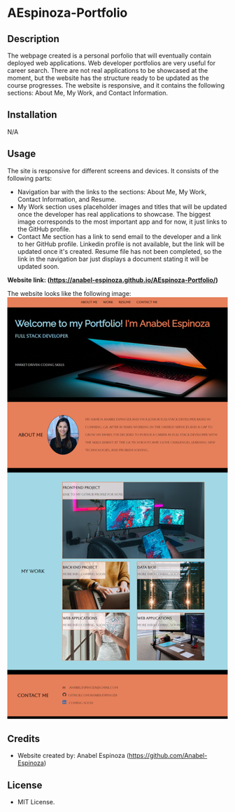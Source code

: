 # AEspinoza-Portfolio

## Description

The webpage created is a personal porfolio that will eventually contain deployed web applications. Web developer portfolios are very useful for career search.
There are not real applications to be showcased at the moment, but the website has the structure ready to be updated as the course progresses. The website is responsive, and it contains the following sections: About Me, My Work, and Contact Information.

## Installation

N/A

## Usage

The site is responsive for different screens and devices. It consists of the following parts:
- Navigation bar with the links to the sections: About Me, My Work, Contact Information, and Resume.
- My Work section uses placeholder images and titles that will be updated once the developer has real applications to showcase. The biggest image corresponds to the most important app and for now, it just links to the GitHub profile. 
- Contact Me section has a link to send email to the developer and a link to her GitHub profile. Linkedin profile is not available, but the link will be updated once it's created. Resume file has not been completed, so the link in the navigation bar just displays a document stating it will be updated soon.

**Website link: (https://anabel-espinoza.github.io/AEspinoza-Portfolio/)**

The website looks like the following image:
![Anabel Espinoza Portfolio website](./assets/images/AE-Portfolio-Screenshot.png)

## Credits

- Website created by: Anabel Espinoza (https://github.com/Anabel-Espinoza)

## License

- MIT License.